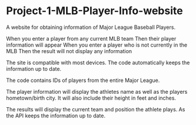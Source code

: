 # Project-1-MLB-Player-Info-website
A website for obtaining information of Major League Baseball Players.

When you enter a player from any current MLB team
Then their player information will appear
When you enter a player who is not currently in the MLB
Then the result will not display any information

The site is compatible with most devices. The code automatically keeps the information up to date.

The code contains IDs of players from the entire Major League. 

The player information will display the athletes name as well as the players hometown/birth city. It will also include their height in feet and inches. 

The results will display the current team and position the athlete plays. As the API keeps the information up to date.
